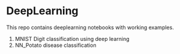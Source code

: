 # DeepLearning

This repo contains deeplearning notebooks with working examples.

  1. MNIST Digit classification using deep learning
  2. NN_Potato disease classification
